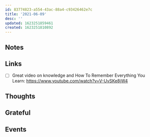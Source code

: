 ```yaml
---
id: 83774823-a554-43ac-88a4-c93426462e7c
title: '2021-06-09'
desc: ''
updated: 1623251859461
created: 1623251810892
---
```


## Notes

## Links

- [ ] Great video on knowledge and How To Remember Everything You
      Learn: https://www.youtube.com/watch?v=V-UvSKe8jW4

## Thoughts

## Grateful

## Events
